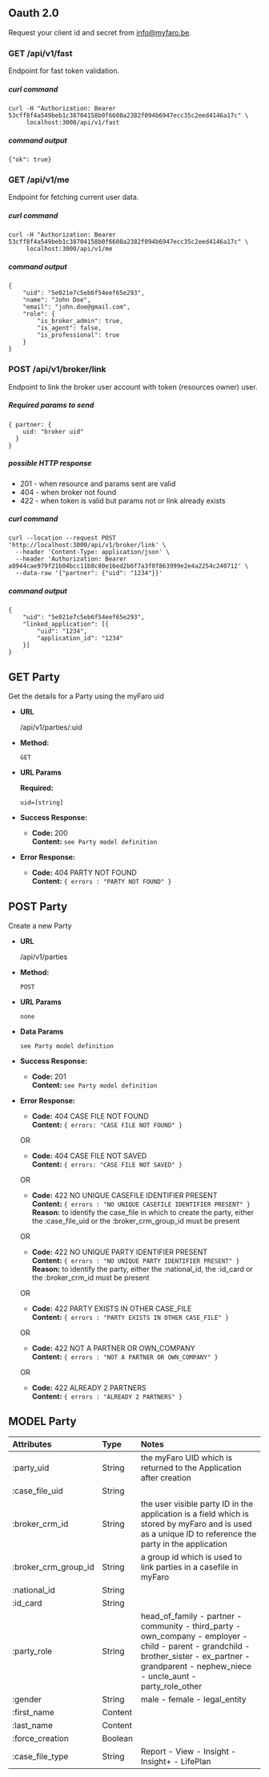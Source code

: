 ## Oauth 2.0

Request your client id and secret from info@myfaro.be.

### GET    /api/v1/fast

Endpoint for fast token validation.

##### curl command

```
curl -H "Authorization: Bearer 53cff8f4a549beb1c38704158b0f6608a2382f094b6947ecc35c2eed4146a17c" \
     localhost:3000/api/v1/fast
```

##### command output
```
{"ok": true}
```

### GET    /api/v1/me

Endpoint for fetching current user data.

##### curl command

```
curl -H "Authorization: Bearer 53cff8f4a549beb1c38704158b0f6608a2382f094b6947ecc35c2eed4146a17c" \
     localhost:3000/api/v1/me
```

##### command output
```
{
    "uid": "5e021e7c5eb6f54eef65e293",
    "name": "John Doe",
    "email": "john.doe@gmail.com",
    "role": {
        "is_broker_admin": true,
        "is_agent": false,
        "is_professional": true
    }
}
```

### POST    /api/v1/broker/link

Endpoint to link the broker user account with token (resources owner) user.

##### Required params to send

```
{ partner: {
    uid: "broker uid"
  }
}
```

##### possible HTTP response

* 201 - when resource and params sent are valid
* 404 - when broker not found
* 422 - when token is valid but params not or link already exists

##### curl command

```
curl --location --request POST 'http://localhost:3000/api/v1/broker/link' \
  --header 'Content-Type: application/json' \
  --header 'Authorization: Bearer a8944cae979f21b04bcc11b8c80e16ed2b6f7a3f8f863999e2e4a2254c240712' \
  --data-raw '{"partner": {"uid": "1234"}}'
```

##### command output
```
{
    "uid": "5e021e7c5eb6f54eef65e293",
    "linked_application": [{
        "uid": "1234",
        "application_id": "1234"
    }]
}
```



GET Party
----
Get the details for a Party using the myFaro uid

* **URL**

  /api/v1/parties/:uid

* **Method:**

  `GET`
  
*  **URL Params**

   **Required:**
 
   `uid=[string]`

* **Success Response:**

  * **Code:** 200 <br />
    **Content:** `see Party model definition`
 
* **Error Response:**

  * **Code:** 404 PARTY NOT FOUND <br />
    **Content:** `{ errors : "PARTY NOT FOUND" }`
  
POST Party
----
Create a new Party

* **URL**

  /api/v1/parties

* **Method:**

  `POST`
  
*  **URL Params**
 
   `none`

* **Data Params**

   `see Party model definition`

* **Success Response:**
  
  * **Code:** 201 <br />
    **Content:** `see Party model definition`
 
* **Error Response:**

  * **Code:** 404 CASE FILE NOT FOUND <br />
    **Content:** `{ errors: "CASE FILE NOT FOUND" }`

  OR
  
  * **Code:** 404 CASE FILE NOT SAVED <br />
    **Content:** `{ errors: "CASE FILE NOT SAVED" }`

  OR

  * **Code:** 422 NO UNIQUE CASEFILE IDENTIFIER PRESENT <br />
    **Content:** `{ errors : "NO UNIQUE CASEFILE IDENTIFIER PRESENT" }`
    **Reason:** to identify the case_file in which to create the party, either the :case_file_uid or the :broker_crm_group_id must be present
    
  OR

  * **Code:** 422 NO UNIQUE PARTY IDENTIFIER PRESENT <br />
    **Content:** `{ errors : "NO UNIQUE PARTY IDENTIFIER PRESENT" }`
    **Reason:** to identify the party, either the :national_id, the :id_card or the :broker_crm_id must be present
    
  OR

  * **Code:** 422 PARTY EXISTS IN OTHER CASE_FILE <br />
    **Content:** `{ errors : "PARTY EXISTS IN OTHER CASE_FILE" }`
    
  OR

  * **Code:** 422 NOT A PARTNER OR OWN_COMPANY <br />
    **Content:** `{ errors : "NOT A PARTNER OR OWN_COMPANY" }`
    
  OR

  * **Code:** 422 ALREADY 2 PARTNERS <br />
    **Content:** `{ errors : "ALREADY 2 PARTNERS" }`

MODEL Party
----

| Attributes  | Type | Notes |
| :--- | :--- | :--- |
| :party_uid  | String | the myFaro UID which is returned to the Application after creation |
| :case_file_uid | String |  |
| :broker_crm_id | String | the user visible party ID in the application is a field which is stored by myFaro and is used as a unique ID to reference the party in the application |
| :broker_crm_group_id | String | a group id which is used to link parties in a casefile in myFaro |
| :national_id | String |  || Content | Content |  |
| :id_card | String |  |
| :party_role | String | head_of_family - partner - community - third_party - own_company - employer - child - parent - grandchild - brother_sister - ex_partner - grandparent - nephew_niece - uncle_aunt - party_role_other|
| :gender | String | male - female - legal_entity |
| :first_name | Content |  |
| :last_name | Content |  |
| :force_creation | Boolean |  |
| :case_file_type | String | Report - View - Insight - Insight+ - LifePlan |

